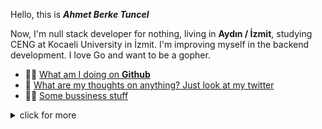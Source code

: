 Hello, this is ***Ahmet Berke Tuncel***

Now, I'm null stack developer for nothing, living in **Aydın / İzmit**, studying CENG at Kocaeli University in İzmit. 
I'm improving myself in the backend development.
I love Go and want to be a gopher.

- 👨‍💻 [What am I doing on **Github**](https://github.com/ahmetberke)
- 🤔 [What are my thoughts on anything? Just look at my twitter](https://twitter.com/abtdev)
- 👨‍💼 [Some bussiness stuff](https://www.linkedin.com/in/ahmetberke/)

<details>
  <summary>click for more</summary>
  <br/>
  <img src="https://github-readme-stats.vercel.app/api?username=ahmetberke&show_icons=true&count_private=true&theme=dark" />
</details>
